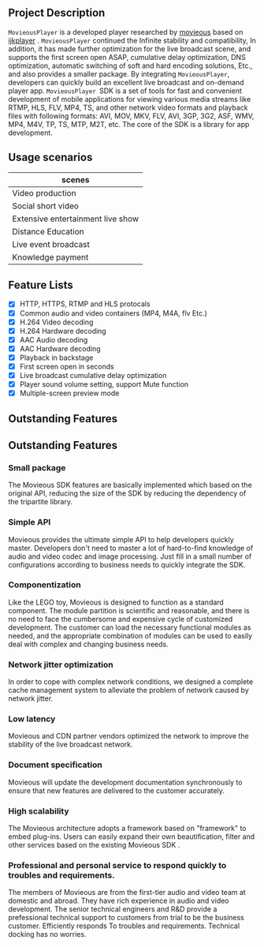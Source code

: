 ## Project Description

`MovieousPlayer` is a developed player researched by [movieous](https://movieous.cn/) based on [ijkplayer](https://github.com/bilibili/ijkplayer) . `MovieousPlayer` continued the Infinite stability and compatibility, In addition, it has made further optimization for the live broadcast scene, and supports the first screen open ASAP, cumulative delay optimization, DNS optimization, automatic switching of soft and hard encoding solutions, Etc., and also provides a smaller package. By integrating `MovieousPlayer`, developers can quickly build an excellent live broadcast and on-demand player app. `MovieousPlayer `SDK is a set of tools for fast and convenient development of mobile applications for viewing various media streams like RTMP, HLS, FLV, MP4, TS, and other network video formats and playback files with following formats: AVI, MOV, MKV, FLV, AVI, 3GP, 3G2, ASF, WMV, MP4, M4V, TP, TS, MTP, M2T, etc. The core of the SDK is a library for app development.

## Usage scenarios

| scenes |
| - |
| Video production |
| Social short video  |
| Extensive entertainment live show |
| Distance Education |
| Live event broadcast |
| Knowledge payment |


## Feature Lists

- [x] HTTP, HTTPS, RTMP and HLS protocals 
- [x] Common audio and video containers (MP4, M4A, flv Etc.)
- [x] H.264 Video decoding
- [x] H.264 Hardware decoding
- [x] AAC Audio decoding
- [x] AAC Hardware decoding
- [x] Playback in backstage
- [x] First screen open in seconds
- [x] Live broadcast cumulative delay optimization
- [x] Player sound volume setting, support Mute function
- [x] Multiple-screen preview mode
## Outstanding Features

## Outstanding Features

### Small package

The Movieous SDK features are basically implemented which based on the original API, reducing the size of the SDK by reducing the dependency of the tripartite library. 

### Simple API

Movieous provides the ultimate simple API to help developers quickly master. Developers don't need to master a lot of hard-to-find knowledge of audio and video codec and image processing. Just fill in a small number of configurations according to business needs to quickly integrate the SDK.

### Componentization

Like the LEGO toy, Movieous is designed to function as a standard component. The module partition is scientific and reasonable, and there is no need to face the cumbersome and expensive cycle of customized development. The customer can load the necessary functional modules as needed, and the appropriate combination of modules can be used to easily deal with complex and changing business needs.

### Network jitter optimization

In order to cope with complex network conditions, we designed a complete cache management system to alleviate the problem of network caused by network jitter.

### Low latency

Movieous and CDN partner vendors optimized the network to improve the stability of the live broadcast network.

### Document specification

Movieous will update the development documentation synchronously to ensure that new features are delivered to the customer accurately.

### High scalability

The Movieous architecture adopts a framework based on "framework" to embed plug-ins. Users can easily expand their own beautification, filter and other services based on the existing Movieous SDK .

### Professional and personal service to respond quickly to troubles and requirements.

The members of Movieous are from the first-tier audio and video team at domestic and abroad. They have rich experience in audio and video development. The senior technical engineers and R&D provide a prefessional technical support to customers from trial to be the business customer. Efficiently responds To troubles and requirements. Technical docking has no worries.
